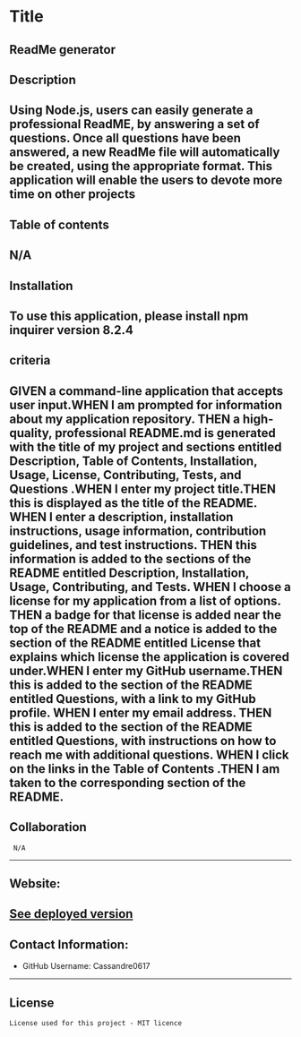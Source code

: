 
  
  # Title
   ReadMe generator
  ---

  ## Description
   Using Node.js, users can easily generate a professional ReadME, by answering a set of questions. Once all questions have been answered, a new ReadMe file will automatically be created, using the appropriate format. This application will enable the users to devote more time on other projects
   ---

   ## Table of contents
   N/A
   ---

   ## Installation
   To use this application, please install npm inquirer version 8.2.4 
   ---

   ## criteria
   GIVEN a command-line application that accepts user input.WHEN I am prompted for information about my application repository. THEN a high-quality, professional README.md is generated with the title of my project and sections entitled Description, Table of Contents, Installation, Usage, License, Contributing, Tests, and Questions .WHEN I enter my project title.THEN this is displayed as the title of the README. WHEN I enter a description, installation instructions, usage information, contribution guidelines, and test instructions. THEN this information is added to the sections of the README entitled Description, Installation, Usage, Contributing, and Tests. WHEN I choose a license for my application from a list of options. THEN a badge for that license is added near the top of the README and a notice is added to the section of the README entitled License that explains which license the application is covered under.WHEN I enter my GitHub username.THEN this is added to the section of the README entitled Questions, with a link to my GitHub profile. WHEN I enter my email address. THEN this is added to the section of the README entitled Questions, with instructions on how to reach me with additional questions. WHEN I click on the links in the Table of Contents .THEN I am taken to the corresponding section of the README.
   ---

   ## Collaboration
     N/A
  ---

  ## Website:
  [See deployed version](N/AQ)
  ---

  ## Contact Information:
  * GitHub Username: Cassandre0617
  ---

  ## License
    License used for this project - MIT licence
    
  